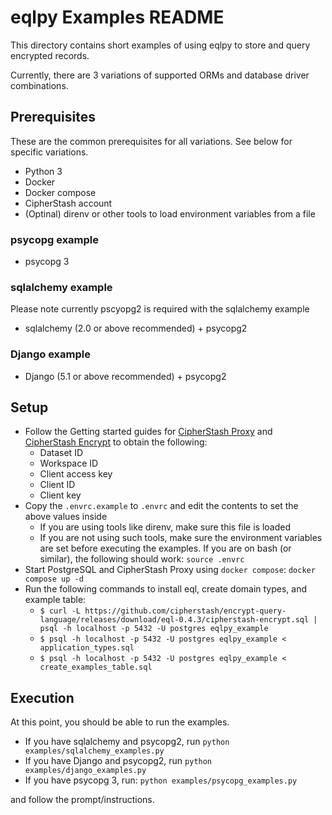 # eqlpy Examples README

This directory contains short examples of using eqlpy to store and query encrypted records.

Currently, there are 3 variations of supported ORMs and database driver combinations.

## Prerequisites

These are the common prerequisites for all variations. See below for specific variations.

* Python 3
* Docker
* Docker compose
* CipherStash account
* (Optinal) direnv or other tools to load environment variables from a file

### psycopg example

* psycopg 3

### sqlalchemy example

Please note currently pscyopg2 is required with the sqlalchemy example

* sqlalchemy (2.0 or above recommended) + psycopg2

### Django example

* Django (5.1 or above recommended) + psycopg2

## Setup

* Follow the Getting started guides for [CipherStash Proxy](https://cipherstash.com/docs/getting-started/cipherstash-proxy) and [CipherStash Encrypt](https://cipherstash.com/docs/getting-started/cipherstash-encrypt) to obtain the following:
    * Dataset ID
    * Workspace ID
    * Client access key
    * Client ID
    * Client key
* Copy the `.envrc.example` to `.envrc` and edit the contents to set the above values inside
    * If you are using tools like direnv, make sure this file is loaded
    * If you are not using such tools, make sure the environment variables are set before executing the examples. If you are on bash (or similar), the following should work: `source .envrc`
* Start PostgreSQL and CipherStash Proxy using `docker compose`: `docker compose up -d`
* Run the following commands to install eql, create domain types, and example table:
    * `$ curl -L https://github.com/cipherstash/encrypt-query-language/releases/download/eql-0.4.3/cipherstash-encrypt.sql | psql -h localhost -p 5432 -U postgres eqlpy_example`
    * `$ psql -h localhost -p 5432 -U postgres eqlpy_example < application_types.sql`
    * `$ psql -h localhost -p 5432 -U postgres eqlpy_example < create_examples_table.sql`

## Execution

At this point, you should be able to run the examples.

* If you have sqlalchemy and psycopg2, run `python examples/sqlalchemy_examples.py`
* If you have Django and psycopg2, run `python examples/django_examples.py`
* If you have psycopg 3, run: `python examples/psycopg_examples.py`

and follow the prompt/instructions.
